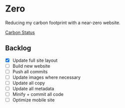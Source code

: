 # Zero

Reducing my carbon footprint with a near-zero website.

[Carbon Status](https://digitalbeacon.co/report/calebjolliffe-co)


## Backlog
- [x] Update full site layout
- [ ] Build new website
- [ ] Push all commits
- [ ] Update images where necessary
- [ ] Update all copy
- [ ] Update all metadata
- [ ] Minify + commit all code
- [ ] Optimize mobile site
